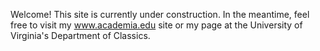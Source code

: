 Welcome! This site is currently under construction. In the meantime, feel free to visit my www.academia.edu site or my page at the University of Virginia's Department of Classics.
